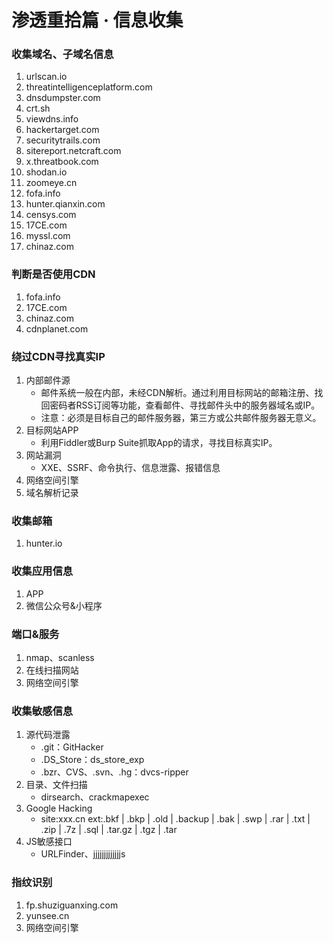 # 渗透重拾篇 · 信息收集
### 收集域名、子域名信息
1. urlscan.io
2. threatintelligenceplatform.com
3. dnsdumpster.com
4. crt.sh
5. viewdns.info
6. hackertarget.com
7. securitytrails.com
8. sitereport.netcraft.com
9. x.threatbook.com
10. shodan.io
11. zoomeye.cn
12. fofa.info
13. hunter.qianxin.com
14. censys.com
15. 17CE.com
16. myssl.com
17. chinaz.com

### 判断是否使用CDN
1. fofa.info
2. 17CE.com
3. chinaz.com
4. cdnplanet.com

### 绕过CDN寻找真实IP
1. 内部邮件源
    - 邮件系统一般在内部，未经CDN解析。通过利用目标网站的邮箱注册、找回密码者RSS订阅等功能，查看邮件、寻找邮件头中的服务器域名或IP。
    - 注意：必须是目标自己的邮件服务器，第三方或公共邮件服务器无意义。
2. 目标网站APP
    - 利用Fiddler或Burp Suite抓取App的请求，寻找目标真实IP。
3. 网站漏洞
    - XXE、SSRF、命令执行、信息泄露、报错信息
4. 网络空间引擎
6. 域名解析记录

### 收集邮箱
1. hunter.io

### 收集应用信息
1. APP
2. 微信公众号&小程序

### 端口&服务
1. nmap、scanless
2. 在线扫描网站
3. 网络空间引擎

### 收集敏感信息
1. 源代码泄露
    - .git：GitHacker
    - .DS_Store：ds_store_exp
    - .bzr、CVS、.svn、.hg：dvcs-ripper
2. 目录、文件扫描
    - dirsearch、crackmapexec
3. Google Hacking
    - site:xxx.cn ext:.bkf | .bkp | .old | .backup | .bak | .swp | .rar | .txt | .zip | .7z | .sql | .tar.gz | .tgz | .tar
4. JS敏感接口
    - URLFinder、jjjjjjjjjjjjjs

### 指纹识别
1. fp.shuziguanxing.com
2. yunsee.cn
3. 网络空间引擎
